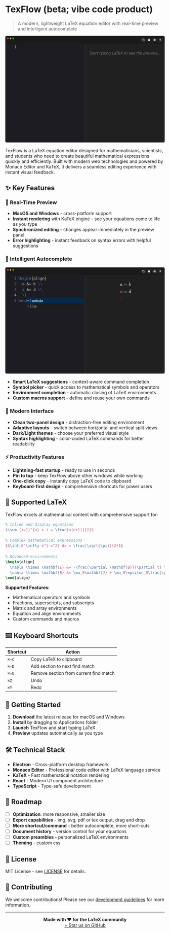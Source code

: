 # TexFlow (beta; vibe code product)

> A modern, lightweight LaTeX equation editor with real-time preview and intelligent autocomplete

![TexFlow Interface](img/image.png)

TexFlow is a LaTeX equation editor designed for mathematicians, scientists, and students who need to create beautiful mathematical expressions quickly and efficiently. Built with modern web technologies and powered by Monaco Editor and KaTeX, it delivers a seamless editing experience with instant visual feedback.

## ✨ Key Features

### 🚀 Real-Time Preview
- **MacOS and Windows** - cross-platform support
- **Instant rendering** with KaTeX engine - see your equations come to life as you type
- **Synchronized editing** - changes appear immediately in the preview panel
- **Error highlighting** - instant feedback on syntax errors with helpful suggestions

### 🧠 Intelligent Autocomplete
![Autocomplete Demo](img/autocomplete.png)
- **Smart LaTeX suggestions** - context-aware command completion
- **Symbol picker** - quick access to mathematical symbols and operators
- **Environment completion** - automatic closing of LaTeX environments
- **Custom macros support** - define and reuse your own commands

### 🎨 Modern Interface
- **Clean two-panel design** - distraction-free editing environment
- **Adaptive layouts** - switch between horizontal and vertical split views
- **Dark/Light themes** - choose your preferred visual style
- **Syntax highlighting** - color-coded LaTeX commands for better readability

### ⚡ Productivity Features
- **Lightning-fast startup** - ready to use in seconds
- **Pin to top** - keep TexFlow above other windows while working
- **One-click copy** - instantly copy LaTeX code to clipboard
- **Keyboard-first design** - comprehensive shortcuts for power users

## 🔧 Supported LaTeX

TexFlow excels at mathematical content with comprehensive support for:

```latex
% Inline and display equations
$\sum_{i=1}^{n} x_i = \frac{n(n+1)}{2}$

% Complex mathematical expressions
$$\int_0^\infty e^{-x^2} dx = \frac{\sqrt{\pi}}{2}$$

% Advanced environments
\begin{align}
  \nabla \times \mathbf{E} &= -\frac{\partial \mathbf{B}}{\partial t} \\
  \nabla \times \mathbf{B} &= \mu_0\mathbf{J} + \mu_0\epsilon_0\frac{\partial \mathbf{E}}{\partial t}
\end{align}
```

**Supported Features:**
- Mathematical operators and symbols
- Fractions, superscripts, and subscripts  
- Matrix and array environments
- Equation and align environments
- Custom commands and macros

## ⌨️ Keyboard Shortcuts

| Shortcut | Action                                 |
| -------- | -------------------------------------- |
| `⌘⇧C`    | Copy LaTeX to clipboard                |
| `⌘⇧D`    | Add section to next find match         |
| `⌘⇧U`    | Remove section from current find match |
| `⌘Z`     | Undo                                   |
| `⌘Y`     | Redo                                   |

## 🚀 Getting Started

1. **Download** the latest release for macOS and Windows
2. **Install** by dragging to Applications folder
3. **Launch** TexFlow and start typing LaTeX
4. **Preview** updates automatically as you type

## 🛠 Technical Stack

- **Electron** - Cross-platform desktop framework
- **Monaco Editor** - Professional code editor with LaTeX language service
- **KaTeX** - Fast mathematical notation rendering
- **React** - Modern UI component architecture
- **TypeScript** - Type-safe development

## 🔮 Roadmap

- [ ] **Optimization**: more responsive, smaller size
- [ ] **Export capabilities** - img, svg, pdf or tex output, drag and drop
- [ ] **More shortcut/command** - better autocomplete, more short-cuts
- [ ] **Document history** - version control for your equations
- [ ] **Custom preambles** - personalized LaTeX environments
- [ ] **Theming** - custom css

## 📄 License

MIT License - see [LICENSE](LICENSE) for details.

## 🤝 Contributing

We welcome contributions! Please see our [development guidelines](DEVELOPMENT_RULES.md) for more information.

---

<p align="center">
  <strong>Made with ❤️ for the LaTeX community</strong><br>
  <a href="https://github.com/panyw5/instex">⭐ Star us on GitHub</a>
</p>

